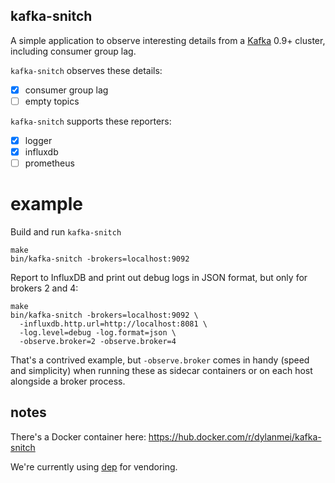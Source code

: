 kafka-snitch
------------

A simple application to observe interesting details from a [Kafka](http://kafka.apache.org) 0.9+ cluster, including consumer group lag.

`kafka-snitch` observes these details:

- [x] consumer group lag
- [ ] empty topics 

`kafka-snitch` supports these reporters:

- [x] logger
- [x] influxdb
- [ ] prometheus

# example

Build and run `kafka-snitch`

```
make
bin/kafka-snitch -brokers=localhost:9092
```

Report to InfluxDB and print out debug logs in JSON format, but only for brokers 2 and 4:

```
make
bin/kafka-snitch -brokers=localhost:9092 \
  -influxdb.http.url=http://localhost:8081 \
  -log.level=debug -log.format=json \
  -observe.broker=2 -observe.broker=4
```

That's a contrived example, but `-observe.broker` comes in handy (speed and simplicity) when running these as sidecar containers or on each host alongside a broker process.

## notes

There's a Docker container here: https://hub.docker.com/r/dylanmei/kafka-snitch

We're currently using [dep](https://github.com/golang/dep) for vendoring.
